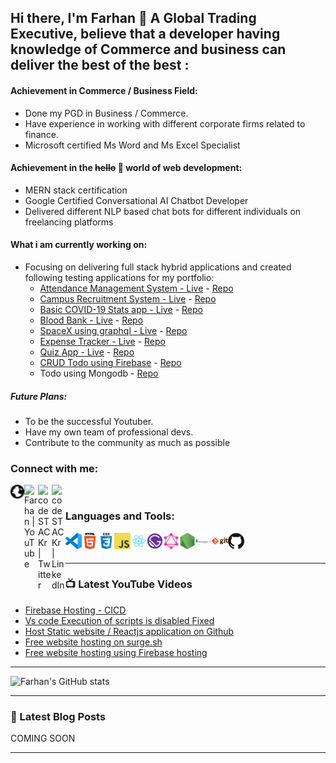 ## Hi there, I'm Farhan 👋 A Global Trading Executive, believe that a developer having knowledge of Commerce and business can deliver the best of the best :

#### Achievement in Commerce / Business Field:

- Done my PGD in Business / Commerce.
- Have experience in working with different corporate firms related to finance.
- Microsoft certified Ms Word and Ms Excel Specialist

#### Achievement in the ~~hello~~ 🤣 world of web development:

- MERN stack certification
- Google Certified Conversational AI Chatbot Developer
- Delivered different NLP based chat bots for different individuals on freelancing platforms

#### What i am currently working on:

- Focusing on delivering full stack hybrid applications and created following testing applications for my portfolio:
  - [Attendance Management System - Live][attendancelink] - [Repo][attendancerepo]
  - [Campus Recruitment System - Live][campuslink] - [Repo][campusrepo]
  - [Basic COVID-19 Stats app - Live][covid19link] - [Repo][covid19repo]
  - [Blood Bank - Live][bloodbanklink] - [Repo][bloodbankrepo]
  - [SpaceX using graphql - Live][spacex] - [Repo][spacexrepo]
  - [Expense Tracker - Live][expensetrackerlink] - [Repo][expensetrackerrepo]
  - [Quiz App - Live][quizlink] - [Repo][quizrepo]
  - [CRUD Todo using Firebase][firebaseTodoLink] - [Repo][firebaseTodoRepo]
  - Todo using Mongodb - [Repo][mongotodorepo]

##### Future Plans:

- To be the successful Youtuber.
- Have my own team of professional devs.
- Contribute to the community as much as possible

### Connect with me:

[<img align="left" alt="codeSTACKr.com" width="22px" src="https://raw.githubusercontent.com/iconic/open-iconic/master/svg/globe.svg" />][website]
[<img align="left" alt="Farhan | YouTube" width="22px" src="https://cdn.jsdelivr.net/npm/simple-icons@v3/icons/youtube.svg" />][youtube]
[<img align="left" alt="codeSTACKr | Twitter" width="22px" src="https://cdn.jsdelivr.net/npm/simple-icons@v3/icons/twitter.svg" />][twitter]
[<img align="left" alt="codeSTACKr | LinkedIn" width="22px" src="https://cdn.jsdelivr.net/npm/simple-icons@v3/icons/linkedin.svg" />][linkedin]

<br />

### Languages and Tools:

[<img align="left" alt="Visual Studio Code" width="26px" src="https://raw.githubusercontent.com/github/explore/80688e429a7d4ef2fca1e82350fe8e3517d3494d/topics/visual-studio-code/visual-studio-code.png" />][webdevplaylist]
[<img align="left" alt="HTML5" width="26px" src="https://raw.githubusercontent.com/github/explore/80688e429a7d4ef2fca1e82350fe8e3517d3494d/topics/html/html.png" />][webdevplaylist]
[<img align="left" alt="CSS3" width="26px" src="https://raw.githubusercontent.com/github/explore/80688e429a7d4ef2fca1e82350fe8e3517d3494d/topics/css/css.png" />][cssplaylist]
[<img align="left" alt="JavaScript" width="26px" src="https://raw.githubusercontent.com/github/explore/80688e429a7d4ef2fca1e82350fe8e3517d3494d/topics/javascript/javascript.png" />][jsplaylist]
[<img align="left" alt="React" width="26px" src="https://raw.githubusercontent.com/github/explore/80688e429a7d4ef2fca1e82350fe8e3517d3494d/topics/react/react.png" />][reactplaylist]
[<img align="left" alt="Gatsby" width="26px" src="https://raw.githubusercontent.com/github/explore/e94815998e4e0713912fed477a1f346ec04c3da2/topics/gatsby/gatsby.png" />][webdevplaylist]
[<img align="left" alt="GraphQL" width="26px" src="https://raw.githubusercontent.com/github/explore/80688e429a7d4ef2fca1e82350fe8e3517d3494d/topics/graphql/graphql.png" />][webdevplaylist]
[<img align="left" alt="Node.js" width="26px" src="https://raw.githubusercontent.com/github/explore/80688e429a7d4ef2fca1e82350fe8e3517d3494d/topics/nodejs/nodejs.png" />][webdevplaylist]
[<img align="left" alt="MongoDB" width="26px" src="https://raw.githubusercontent.com/github/explore/80688e429a7d4ef2fca1e82350fe8e3517d3494d/topics/mongodb/mongodb.png" />][webdevplaylist]
[<img align="left" alt="Git" width="26px" src="https://raw.githubusercontent.com/github/explore/80688e429a7d4ef2fca1e82350fe8e3517d3494d/topics/git/git.png" />][webdevplaylist]
[<img align="left" alt="GitHub" width="26px" src="https://raw.githubusercontent.com/github/explore/78df643247d429f6cc873026c0622819ad797942/topics/github/github.png" />][webdevplaylist]

<br />
<br />

---

### 📺 Latest YouTube Videos

<!-- YOUTUBE:START -->
- [Firebase Hosting - CICD](https://www.youtube.com/watch?v=uIytYFoLDkk)
- [Vs code Execution of scripts is disabled Fixed](https://www.youtube.com/watch?v=zVW5sIozeoU)
- [Host Static website / Reactjs application on Github](https://www.youtube.com/watch?v=kUU4gsGQDHU)
- [Free website hosting on surge.sh](https://www.youtube.com/watch?v=c6GUG-RqiH0)
- [Free website hosting using Firebase hosting](https://www.youtube.com/watch?v=rMAZ7jFrPy4)
<!-- YOUTUBE:END -->

---

![Farhan's GitHub stats](https://github-readme-stats.vercel.app/api?username=MrFarhan&count_private=true&show_icons=true&theme=blueberry)

---

### 📕 Latest Blog Posts

<!-- BLOG-POST-LIST:START -->

COMING SOON

<!-- BLOG-POST-LIST:END -->

---

[website]: https://muhammadfarhan0123.wixsite.com/portfolio
[twitter]: https://twitter.com/@FarhanExecutive
[youtube]: https://www.youtube.com/channel/UClA4EpwMxWB9X93T7sib76Q
[linkedin]: https://www.linkedin.com/in/muhammad-farhan-517825111/
[webdevplaylist]: https://www.youtube.com/channel/UClA4EpwMxWB9X93T7sib76Q
[jsplaylist]: https://www.youtube.com/channel/UClA4EpwMxWB9X93T7sib76Q
[cssplaylist]: https://www.youtube.com/channel/UClA4EpwMxWB9X93T7sib76Q
[reactplaylist]: https://www.youtube.com/channel/UClA4EpwMxWB9X93T7sib76Q
[attendancelink]: https://attendance-management-73890.web.app/
[attendancerepo]: https://github.com/MrFarhan/Attendance-Management-System
[campuslink]: https://campus-recruitment-syste-2c8e3.web.app/
[campusrepo]: https://github.com/MrFarhan/Campus-Recruitment-System-using-ReactJS
[covid19link]: https://mrfarhan.github.io/covid-19-tracker
[covid19repo]: https://github.com/MrFarhan/covid-19-tracker
[bloodbanklink]: https://bloodbankapp01.web.app
[bloodbankrepo]: https://github.com/MrFarhan/BloodApplication
[spacex]: https://spacex-react-app.surge.sh
[spacexrepo]: https://github.com/MrFarhan/SpaceX-Graphql
[expensetrackerlink]: app-expense-tracker.surge.sh/
[expensetrackerrepo]: https://github.com/MrFarhan/Expense-Tracker
[quizlink]: http://reactjs-quiz.surge.sh/
[quizrepo]: https://github.com/MrFarhan/Quiz-App-Using-ReactJs
[firebaseTodoLink]: https://react-todo-7b3c4.web.app
[firebaseTodoRepo]: https://github.com/MrFarhan/react-todo
[mongotodorepo]: https://github.com/MrFarhan/React-Todo-MongoDB